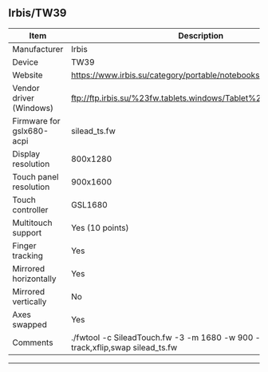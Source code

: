 Irbis/TW39
--------------------------------------
| Item                      | Description |
|---------------------------|-------------|
| Manufacturer              | Irbis       |
| Device                    | TW39       |
| Website                   | https://www.irbis.su/category/portable/notebooks/product/187 |
| Vendor driver (Windows)   | ftp://ftp.irbis.su/%23fw.tablets.windows/Tablet%20IRBIS%20TW39/ |
| Firmware for gslx680-acpi | silead_ts.fw |
| Display resolution        | 800x1280   |
| Touch panel resolution    | 900x1600   |
| Touch controller          | GSL1680     |
| Multitouch support        | Yes (10 points) |
| Finger tracking           | Yes         |
| Mirrored horizontally     | Yes          |
| Mirrored vertically       | No          |
| Axes swapped              | Yes          |
| Comments                  | ./fwtool -c SileadTouch.fw -3 -m 1680 -w 900 -h 1600 -t 10 -f track,xflip,swap silead_ts.fw |
--------------------------------------
